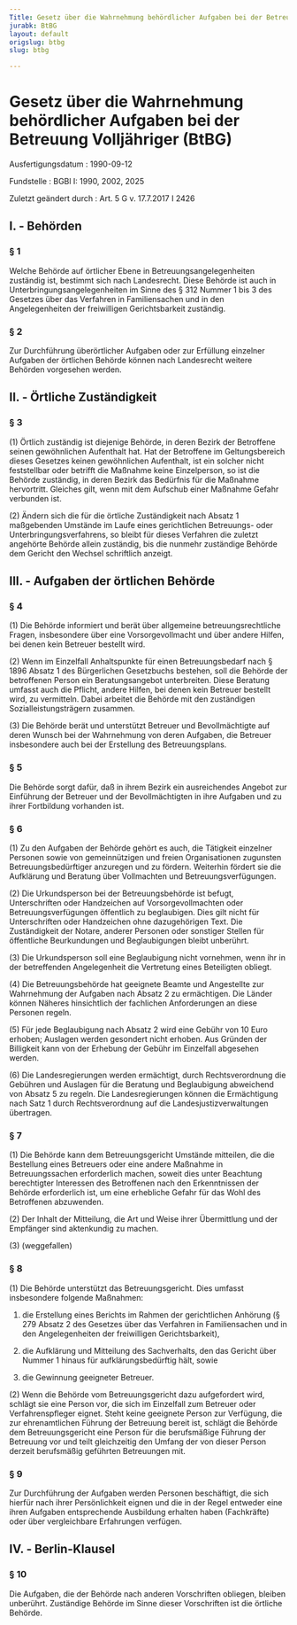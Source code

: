 ```yaml
---
Title: Gesetz über die Wahrnehmung behördlicher Aufgaben bei der Betreuung Volljähriger
jurabk: BtBG
layout: default
origslug: btbg
slug: btbg

---
```


# Gesetz über die Wahrnehmung behördlicher Aufgaben bei der Betreuung Volljähriger (BtBG)

Ausfertigungsdatum
:   1990-09-12

Fundstelle
:   BGBl I: 1990, 2002, 2025

Zuletzt geändert durch
:   Art. 5 G v. 17.7.2017 I 2426


## I. - Behörden



### § 1

Welche Behörde auf örtlicher Ebene in Betreuungsangelegenheiten
zuständig ist, bestimmt sich nach Landesrecht. Diese Behörde ist auch
in Unterbringungsangelegenheiten im Sinne des § 312 Nummer 1 bis 3 des
Gesetzes über das Verfahren in Familiensachen und in den
Angelegenheiten der freiwilligen Gerichtsbarkeit zuständig.


### § 2

Zur Durchführung überörtlicher Aufgaben oder zur Erfüllung einzelner
Aufgaben der örtlichen Behörde können nach Landesrecht weitere
Behörden vorgesehen werden.


## II. - Örtliche Zuständigkeit



### § 3

(1) Örtlich zuständig ist diejenige Behörde, in deren Bezirk der
Betroffene seinen gewöhnlichen Aufenthalt hat. Hat der Betroffene im
Geltungsbereich dieses Gesetzes keinen gewöhnlichen Aufenthalt, ist
ein solcher nicht feststellbar oder betrifft die Maßnahme keine
Einzelperson, so ist die Behörde zuständig, in deren Bezirk das
Bedürfnis für die Maßnahme hervortritt. Gleiches gilt, wenn mit dem
Aufschub einer Maßnahme Gefahr verbunden ist.

(2) Ändern sich die für die örtliche Zuständigkeit nach Absatz 1
maßgebenden Umstände im Laufe eines gerichtlichen Betreuungs- oder
Unterbringungsverfahrens, so bleibt für dieses Verfahren die zuletzt
angehörte Behörde allein zuständig, bis die nunmehr zuständige Behörde
dem Gericht den Wechsel schriftlich anzeigt.


## III. - Aufgaben der örtlichen Behörde



### § 4

(1) Die Behörde informiert und berät über allgemeine
betreuungsrechtliche Fragen, insbesondere über eine Vorsorgevollmacht
und über andere Hilfen, bei denen kein Betreuer bestellt wird.

(2) Wenn im Einzelfall Anhaltspunkte für einen Betreuungsbedarf nach §
1896 Absatz 1 des Bürgerlichen Gesetzbuchs bestehen, soll die Behörde
der betroffenen Person ein Beratungsangebot unterbreiten. Diese
Beratung umfasst auch die Pflicht, andere Hilfen, bei denen kein
Betreuer bestellt wird, zu vermitteln. Dabei arbeitet die Behörde mit
den zuständigen Sozialleistungsträgern zusammen.

(3) Die Behörde berät und unterstützt Betreuer und Bevollmächtigte auf
deren Wunsch bei der Wahrnehmung von deren Aufgaben, die Betreuer
insbesondere auch bei der Erstellung des Betreuungsplans.


### § 5

Die Behörde sorgt dafür, daß in ihrem Bezirk ein ausreichendes Angebot
zur Einführung der Betreuer und der Bevollmächtigten in ihre Aufgaben
und zu ihrer Fortbildung vorhanden ist.


### § 6

(1) Zu den Aufgaben der Behörde gehört es auch, die Tätigkeit
einzelner Personen sowie von gemeinnützigen und freien Organisationen
zugunsten Betreuungsbedürftiger anzuregen und zu fördern. Weiterhin
fördert sie die Aufklärung und Beratung über Vollmachten und
Betreuungsverfügungen.

(2) Die Urkundsperson bei der Betreuungsbehörde ist befugt,
Unterschriften oder Handzeichen auf Vorsorgevollmachten oder
Betreuungsverfügungen öffentlich zu beglaubigen. Dies gilt nicht für
Unterschriften oder Handzeichen ohne dazugehörigen Text. Die
Zuständigkeit der Notare, anderer Personen oder sonstiger Stellen für
öffentliche Beurkundungen und Beglaubigungen bleibt unberührt.

(3) Die Urkundsperson soll eine Beglaubigung nicht vornehmen, wenn ihr
in der betreffenden Angelegenheit die Vertretung eines Beteiligten
obliegt.

(4) Die Betreuungsbehörde hat geeignete Beamte und Angestellte zur
Wahrnehmung der Aufgaben nach Absatz 2 zu ermächtigen. Die Länder
können Näheres hinsichtlich der fachlichen Anforderungen an diese
Personen regeln.

(5) Für jede Beglaubigung nach Absatz 2 wird eine Gebühr von 10 Euro
erhoben; Auslagen werden gesondert nicht erhoben. Aus Gründen der
Billigkeit kann von der Erhebung der Gebühr im Einzelfall abgesehen
werden.

(6) Die Landesregierungen werden ermächtigt, durch Rechtsverordnung
die Gebühren und Auslagen für die Beratung und Beglaubigung abweichend
von Absatz 5 zu regeln. Die Landesregierungen können die Ermächtigung
nach Satz 1 durch Rechtsverordnung auf die Landesjustizverwaltungen
übertragen.


### § 7

(1) Die Behörde kann dem Betreuungsgericht Umstände mitteilen, die die
Bestellung eines Betreuers oder eine andere Maßnahme in
Betreuungssachen erforderlich machen, soweit dies unter Beachtung
berechtigter Interessen des Betroffenen nach den Erkenntnissen der
Behörde erforderlich ist, um eine erhebliche Gefahr für das Wohl des
Betroffenen abzuwenden.

(2) Der Inhalt der Mitteilung, die Art und Weise ihrer Übermittlung
und der Empfänger sind aktenkundig zu machen.

(3) (weggefallen)


### § 8

(1) Die Behörde unterstützt das Betreuungsgericht. Dies umfasst
insbesondere folgende Maßnahmen:

1.  die Erstellung eines Berichts im Rahmen der gerichtlichen Anhörung (§
    279 Absatz 2 des Gesetzes über das Verfahren in Familiensachen und in
    den Angelegenheiten der freiwilligen Gerichtsbarkeit),


2.  die Aufklärung und Mitteilung des Sachverhalts, den das Gericht über
    Nummer 1 hinaus für aufklärungsbedürftig hält, sowie


3.  die Gewinnung geeigneter Betreuer.




(2) Wenn die Behörde vom Betreuungsgericht dazu aufgefordert wird,
schlägt sie eine Person vor, die sich im Einzelfall zum Betreuer oder
Verfahrenspfleger eignet. Steht keine geeignete Person zur Verfügung,
die zur ehrenamtlichen Führung der Betreuung bereit ist, schlägt die
Behörde dem Betreuungsgericht eine Person für die berufsmäßige Führung
der Betreuung vor und teilt gleichzeitig den Umfang der von dieser
Person derzeit berufsmäßig geführten Betreuungen mit.


### § 9

Zur Durchführung der Aufgaben werden Personen beschäftigt, die sich
hierfür nach ihrer Persönlichkeit eignen und die in der Regel entweder
eine ihren Aufgaben entsprechende Ausbildung erhalten haben
(Fachkräfte) oder über vergleichbare Erfahrungen verfügen.


## IV. - Berlin-Klausel



### § 10

Die Aufgaben, die der Behörde nach anderen Vorschriften obliegen,
bleiben unberührt. Zuständige Behörde im Sinne dieser Vorschriften ist
die örtliche Behörde.

